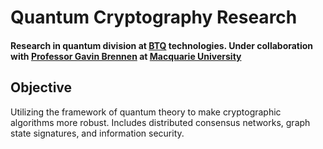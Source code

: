 # Quantum Cryptography Research
#### Research in quantum division at [BTQ](https://www.btq.com/) technologies. Under collaboration with [Professor Gavin Brennen](https://researchers.mq.edu.au/en/persons/gavin-brennen) at [Macquarie University](https://researchers.mq.edu.au/en/)

## Objective

Utilizing the framework of quantum theory to make cryptographic algorithms more robust. Includes distributed consensus networks, graph state signatures, and information security.

